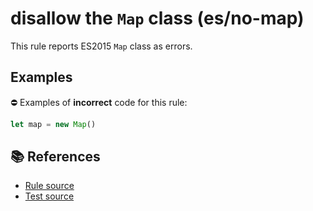 # disallow the `Map` class (es/no-map)

This rule reports ES2015 `Map` class as errors.

## Examples

⛔ Examples of **incorrect** code for this rule:

```js
let map = new Map()
```

## 📚 References

- [Rule source](../../lib/rules/no-map.js)
- [Test source](../../tests/lib/rules/no-map.js)
